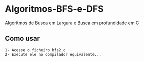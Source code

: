 # Algoritmos-BFS-e-DFS
Algoritmos de Busca em Largura e Busca em profundidade em C


## Como usar
```
1- Acesse o ficheiro bfs2.c
2- Execute ele no compilador equivalente...
```
